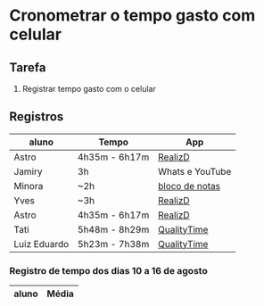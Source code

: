 # Cronometrar o tempo gasto com celular

## Tarefa

1. Registrar tempo gasto com o celular

## Registros

| aluno | Tempo | App |
| --- | --- | --- |
| Astro | 4h35m - 6h17m | [RealizD](http://www.realizd.com/) |
| Jamiry |3h | Whats e YouTube |
| Minora | ~2h | [bloco de notas](http://bulletjournal.com/) |
| Yves | ~3h | [RealizD](http://www.realizd.com/) |
| Astro | 4h35m - 6h17m | [RealizD](http://www.realizd.com/) |
| Tati | 5h48m - 8h29m | [QualityTime](http://www.qualitytimeapp.com/)|
| Luiz Eduardo | 5h23m - 7h38m | [QualityTime](http://www.qualitytimeapp.com/)|


### Registro de tempo dos dias 10 a 16 de agosto

| aluno | Média |
| --- | --- |
